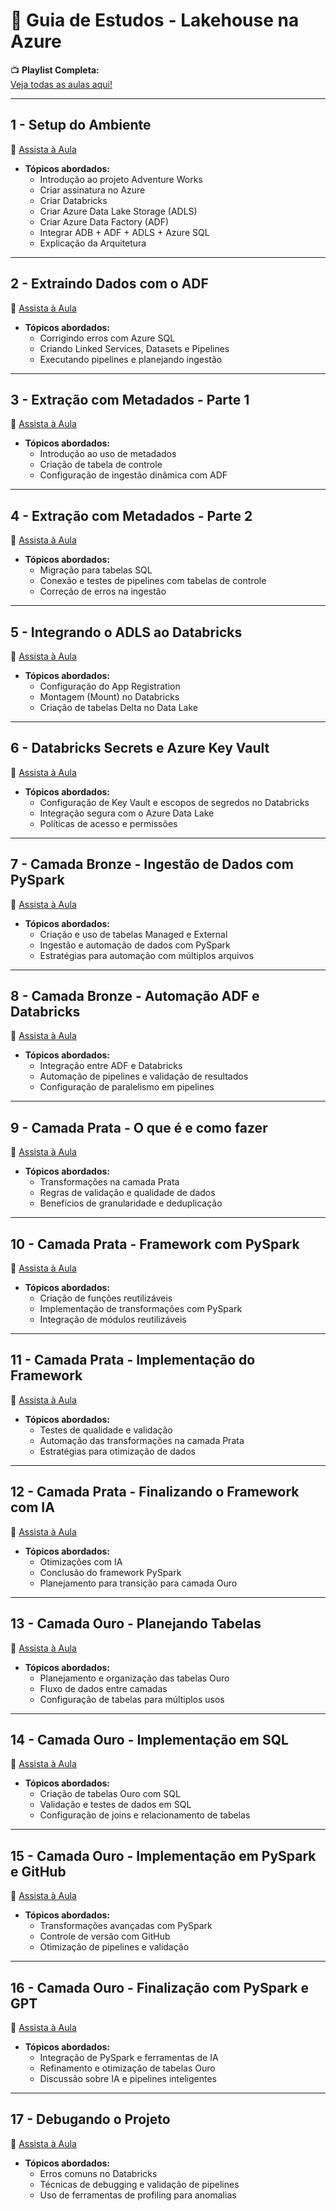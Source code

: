 
# 📘 Guia de Estudos - Lakehouse na Azure

📺 **Playlist Completa:**  
[Veja todas as aulas aqui!](https://alunos.aprenderdados.com/114693-lakehouse-na-azure-projeto-adventure-works)

---

## **1 - Setup do Ambiente**  
🔗 [Assista à Aula](https://alunos.aprenderdados.com/114693-lakehouse-na-azure-projeto-adventure-works/3454936-1-o-comeco-setup-do-ambiente)  

- **Tópicos abordados:**
  - Introdução ao projeto Adventure Works
  - Criar assinatura no Azure
  - Criar Databricks
  - Criar Azure Data Lake Storage (ADLS)
  - Criar Azure Data Factory (ADF)
  - Integrar ADB + ADF + ADLS + Azure SQL
  - Explicação da Arquitetura

---

## **2 - Extraindo Dados com o ADF**  
🔗 [Assista à Aula](https://alunos.aprenderdados.com/114693-lakehouse-na-azure-projeto-adventure-works/3537265-2-extraindo-dados-com-o-azure-data-factory)  

- **Tópicos abordados:**
  - Corrigindo erros com Azure SQL
  - Criando Linked Services, Datasets e Pipelines
  - Executando pipelines e planejando ingestão

---

## **3 - Extração com Metadados - Parte 1**  
🔗 [Assista à Aula](https://alunos.aprenderdados.com/114693-lakehouse-na-azure-projeto-adventure-works/3537266-3-extracao-com-metadados-no-azure-data-factory-parte-1)  

- **Tópicos abordados:**
  - Introdução ao uso de metadados
  - Criação de tabela de controle
  - Configuração de ingestão dinâmica com ADF

---

## **4 - Extração com Metadados - Parte 2**  
🔗 [Assista à Aula](https://alunos.aprenderdados.com/114693-lakehouse-na-azure-projeto-adventure-works/3537267-4-extracao-com-metadados-no-azure-data-factory-parte-2)  

- **Tópicos abordados:**
  - Migração para tabelas SQL
  - Conexão e testes de pipelines com tabelas de controle
  - Correção de erros na ingestão

---

## **5 - Integrando o ADLS ao Databricks**  
🔗 [Assista à Aula](https://alunos.aprenderdados.com/114693-lakehouse-na-azure-projeto-adventure-works/3537268-5-integrando-o-adls-ao-databricks)  

- **Tópicos abordados:**
  - Configuração do App Registration
  - Montagem (Mount) no Databricks
  - Criação de tabelas Delta no Data Lake

---

## **6 - Databricks Secrets e Azure Key Vault**  
🔗 [Assista à Aula](https://alunos.aprenderdados.com/114693-lakehouse-na-azure-projeto-adventure-works/3749676-6-databricks-secrets-e-azure-key-vault-vamos-proteger-nossos-segredos)  

- **Tópicos abordados:**
  - Configuração de Key Vault e escopos de segredos no Databricks
  - Integração segura com o Azure Data Lake
  - Políticas de acesso e permissões

---

## **7 - Camada Bronze - Ingestão de Dados com PySpark**  
🔗 [Assista à Aula](https://alunos.aprenderdados.com/114693-lakehouse-na-azure-projeto-adventure-works/3831264-7-camada-bronze-do-projeto-ingestao-de-dados-com-pyspark)  

- **Tópicos abordados:**
  - Criação e uso de tabelas Managed e External
  - Ingestão e automação de dados com PySpark
  - Estratégias para automação com múltiplos arquivos

---

## **8 - Camada Bronze - Automação ADF e Databricks**  
🔗 [Assista à Aula](https://alunos.aprenderdados.com/114693-lakehouse-na-azure-projeto-adventure-works/3889396-8-camada-bronze-do-projeto-automacao-entre-adf-e-databricks)  

- **Tópicos abordados:**
  - Integração entre ADF e Databricks
  - Automação de pipelines e validação de resultados
  - Configuração de paralelismo em pipelines

---

## **9 - Camada Prata - O que é e como fazer**  
🔗 [Assista à Aula](https://alunos.aprenderdados.com/114693-lakehouse-na-azure-projeto-adventure-works/3896927-9-camada-prata-do-projeto-o-que-e-e-como-fazer)  

- **Tópicos abordados:**
  - Transformações na camada Prata
  - Regras de validação e qualidade de dados
  - Benefícios de granularidade e deduplicação

---

## **10 - Camada Prata - Framework com PySpark**  
🔗 [Assista à Aula](https://alunos.aprenderdados.com/114693-lakehouse-na-azure-projeto-adventure-works/3986339-10-camada-prata-desenhando-um-framework-com-pyspark)  

- **Tópicos abordados:**
  - Criação de funções reutilizáveis
  - Implementação de transformações com PySpark
  - Integração de módulos reutilizáveis

---

## **11 - Camada Prata - Implementação do Framework**  
🔗 [Assista à Aula](https://alunos.aprenderdados.com/114693-lakehouse-na-azure-projeto-adventure-works/3989412-11-camada-prata-implementando-um-framework-com-pyspark)  

- **Tópicos abordados:**
  - Testes de qualidade e validação
  - Automação das transformações na camada Prata
  - Estratégias para otimização de dados

---

## **12 - Camada Prata - Finalizando o Framework com IA**  
🔗 [Assista à Aula](https://alunos.aprenderdados.com/114693-lakehouse-na-azure-projeto-adventure-works/3991858-12-camada-prata-fazendo-o-codigo-todo-framework-ia)  

- **Tópicos abordados:**
  - Otimizações com IA
  - Conclusão do framework PySpark
  - Planejamento para transição para camada Ouro

---

## **13 - Camada Ouro - Planejando Tabelas**  
🔗 [Assista à Aula](https://alunos.aprenderdados.com/114693-lakehouse-na-azure-projeto-adventure-works/4115456-13-camada-ouro-planejando-as-tabelas)  

- **Tópicos abordados:**
  - Planejamento e organização das tabelas Ouro
  - Fluxo de dados entre camadas
  - Configuração de tabelas para múltiplos usos

---

## **14 - Camada Ouro - Implementação em SQL**  
🔗 [Assista à Aula](https://alunos.aprenderdados.com/114693-lakehouse-na-azure-projeto-adventure-works/4115691-14-camada-ouro-implementando-em-sql)  

- **Tópicos abordados:**
  - Criação de tabelas Ouro com SQL
  - Validação e testes de dados em SQL
  - Configuração de joins e relacionamento de tabelas

---

## **15 - Camada Ouro - Implementação em PySpark e GitHub**  
🔗 [Assista à Aula](https://alunos.aprenderdados.com/114693-lakehouse-na-azure-projeto-adventure-works/4173543-15-camada-ouro-implementando-em-pyspark-e-usando-github)  

- **Tópicos abordados:**
  - Transformações avançadas com PySpark
  - Controle de versão com GitHub
  - Otimização de pipelines e validação

---

## **16 - Camada Ouro - Finalização com PySpark e GPT**  
🔗 [Assista à Aula](https://alunos.aprenderdados.com/114693-lakehouse-na-azure-projeto-adventure-works/4250221-16-camada-ouro-finalizacao-pyspark-e-gpt)  

- **Tópicos abordados:**
  - Integração de PySpark e ferramentas de IA
  - Refinamento e otimização de tabelas Ouro
  - Discussão sobre IA e pipelines inteligentes

---

## **17 - Debugando o Projeto**  
🔗 [Assista à Aula](https://alunos.aprenderdados.com/114693-lakehouse-na-azure-projeto-adventure-works/4268827-17-como-debugar-um-projeto-de-lakehouse)  

- **Tópicos abordados:**
  - Erros comuns no Databricks
  - Técnicas de debugging e validação de pipelines
  - Uso de ferramentas de profiling para anomalias
